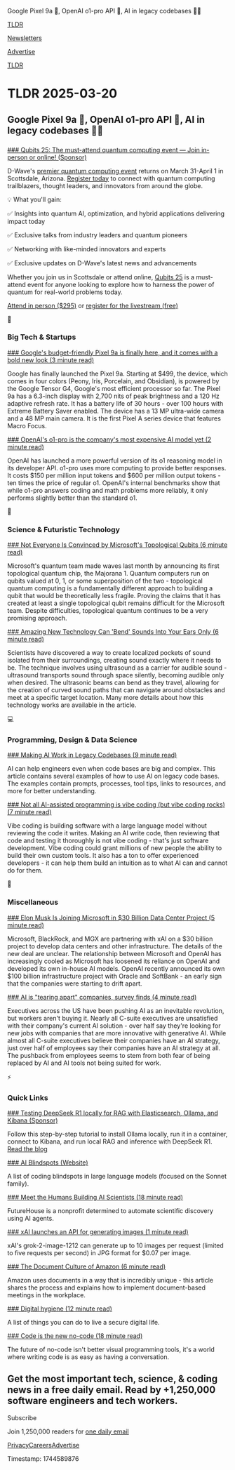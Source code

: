 Google Pixel 9a 📱, OpenAI o1-pro API 🤖, AI in legacy codebases 👨‍💻

[TLDR](/)

[Newsletters](/newsletters)

[Advertise](https://advertise.tldr.tech/)

[TLDR](/)

# TLDR 2025-03-20

## Google Pixel 9a 📱, OpenAI o1-pro API 🤖, AI in legacy codebases 👨‍💻

### 

[### Qubits 25: The must-attend quantum computing event — Join in-person or online! (Sponsor)](https://www.qubits.com/)

D-Wave's [premier quantum computing event](https://www.qubits.com/) returns on March 31-April 1 in Scottsdale, Arizona. [Register today](https://web.cvent.com/event/04ff29da-be9a-43db-91f1-abbbfd3bfcfa/regProcessStep1?RefId=TLDR) to connect with quantum computing trailblazers, thought leaders, and innovators from around the globe.

💡 What you'll gain:

✅ Insights into quantum AI, optimization, and hybrid applications delivering impact today

✅ Exclusive talks from industry leaders and quantum pioneers

✅ Networking with like-minded innovators and experts

✅ Exclusive updates on D-Wave's latest news and advancements

Whether you join us in Scottsdale or attend online, [Qubits 25](https://www.qubits.com/) is a must-attend event for anyone looking to explore how to harness the power of quantum for real-world problems today.

[Attend in person ($295)](https://web.cvent.com/event/04ff29da-be9a-43db-91f1-abbbfd3bfcfa/regProcessStep1?RefId=TLDR) or [register for the livestream (free)](https://web.cvent.com/event/04ff29da-be9a-43db-91f1-abbbfd3bfcfa/summary?RefId=tldr)

📱

### Big Tech & Startups

[### Google's budget-friendly Pixel 9a is finally here, and it comes with a bold new look (3 minute read)](https://www.xda-developers.com/googles-budget-friendly-pixel-9a-release-2025/?utm_source=tldrnewsletter)

Google has finally launched the Pixel 9a. Starting at $499, the device, which comes in four colors (Peony, Iris, Porcelain, and Obsidian), is powered by the Google Tensor G4, Google's most efficient processor so far. The Pixel 9a has a 6.3-inch display with 2,700 nits of peak brightness and a 120 Hz adaptive refresh rate. It has a battery life of 30 hours - over 100 hours with Extreme Battery Saver enabled. The device has a 13 MP ultra-wide camera and a 48 MP main camera. It is the first Pixel A series device that features Macro Focus.

[### OpenAI's o1-pro is the company's most expensive AI model yet (2 minute read)](https://techcrunch.com/2025/03/19/openais-o1-pro-is-its-most-expensive-model-yet/?utm_source=tldrnewsletter)

OpenAI has launched a more powerful version of its o1 reasoning model in its developer API. o1-pro uses more computing to provide better responses. It costs $150 per million input tokens and $600 per million output tokens - ten times the price of regular o1. OpenAI's internal benchmarks show that while o1-pro answers coding and math problems more reliably, it only performs slightly better than the standard o1.

🚀

### Science & Futuristic Technology

[### Not Everyone Is Convinced by Microsoft's Topological Qubits (6 minute read)](https://spectrum.ieee.org/topological-qubit?utm_source=tldrnewsletter)

Microsoft's quantum team made waves last month by announcing its first topological quantum chip, the Majorana 1. Quantum computers run on qubits valued at 0, 1, or some superposition of the two - topological quantum computing is a fundamentally different approach to building a qubit that would be theoretically less fragile. Proving the claims that it has created at least a single topological qubit remains difficult for the Microsoft team. Despite difficulties, topological quantum continues to be a very promising approach.

[### Amazing New Technology Can 'Bend' Sounds Into Your Ears Only (6 minute read)](https://www.sciencealert.com/amazing-new-technology-can-bend-sounds-into-your-ears-only?utm_source=tldrnewsletter)

Scientists have discovered a way to create localized pockets of sound isolated from their surroundings, creating sound exactly where it needs to be. The technique involves using ultrasound as a carrier for audible sound - ultrasound transports sound through space silently, becoming audible only when desired. The ultrasonic beams can bend as they travel, allowing for the creation of curved sound paths that can navigate around obstacles and meet at a specific target location. Many more details about how this technology works are available in the article.

💻

### Programming, Design & Data Science

[### Making AI Work in Legacy Codebases (9 minute read)](https://x.com/austen/status/1902432216829047268?s=12&utm_source=tldrnewsletter)

AI can help engineers even when code bases are big and complex. This article contains several examples of how to use AI on legacy code bases. The examples contain prompts, processes, tool tips, links to resources, and more for better understanding.

[### Not all AI-assisted programming is vibe coding (but vibe coding rocks) (7 minute read)](https://simonwillison.net/2025/Mar/19/vibe-coding/#atom-everything?utm_source=tldrnewsletter)

Vibe coding is building software with a large language model without reviewing the code it writes. Making an AI write code, then reviewing that code and testing it thoroughly is not vibe coding - that's just software development. Vibe coding could grant millions of new people the ability to build their own custom tools. It also has a ton to offer experienced developers - it can help them build an intuition as to what AI can and cannot do for them.

🎁

### Miscellaneous

[### Elon Musk Is Joining Microsoft in $30 Billion Data Center Project (5 minute read)](https://gizmodo.com/elon-musk-is-joining-microsoft-in-30-billion-data-center-project-2000578097?utm_source=tldrnewsletter)

Microsoft, BlackRock, and MGX are partnering with xAI on a $30 billion project to develop data centers and other infrastructure. The details of the new deal are unclear. The relationship between Microsoft and OpenAI has increasingly cooled as Microsoft has loosened its reliance on OpenAI and developed its own in-house AI models. OpenAI recently announced its own $100 billion infrastructure project with Oracle and SoftBank - an early sign that the companies were starting to drift apart.

[### AI is "tearing apart" companies, survey finds (4 minute read)](https://www.axios.com/2025/03/18/enterprise-ai-tension-workers-execs?utm_source=tldrnewsletter)

Executives across the US have been pushing AI as an inevitable revolution, but workers aren't buying it. Nearly all C-suite executives are unsatisfied with their company's current AI solution - over half say they're looking for new jobs with companies that are more innovative with generative AI. While almost all C-suite executives believe their companies have an AI strategy, just over half of employees say their companies have an AI strategy at all. The pushback from employees seems to stem from both fear of being replaced by AI and AI tools not being suited for work.

⚡

### Quick Links

[### Testing DeepSeek R1 locally for RAG with Elasticsearch, Ollama, and Kibana (Sponsor)](https://www.elastic.co/search-labs/blog/deepseek-rag-ollama-playground?utm_source=publisher-direct&amp;utm_medium=tldr&amp;utm_campaign=tech-deepseek-blog-cee-gc)

Follow this step-by-step tutorial to install Ollama locally, run it in a container, connect to Kibana, and run local RAG and inference with DeepSeek R1. [Read the blog](https://www.elastic.co/search-labs/blog/deepseek-rag-ollama-playground?utm_source=publisher-direct&utm_medium=tldr&utm_campaign=tech-deepseek-blog-cee-gc)

[### AI Blindspots (Website)](https://ezyang.github.io/ai-blindspots/?utm_source=tldrnewsletter)

A list of coding blindspots in large language models (focused on the Sonnet family).

[### Meet the Humans Building AI Scientists (18 minute read)](https://press.asimov.com/articles/futurehouse?utm_source=tldrnewsletter)

FutureHouse is a nonprofit determined to automate scientific discovery using AI agents.

[### xAI launches an API for generating images (1 minute read)](https://techcrunch.com/2025/03/19/xai-launches-an-api-for-generating-images/?utm_source=tldrnewsletter)

xAI's grok-2-image-1212 can generate up to 10 images per request (limited to five requests per second) in JPG format for $0.07 per image.

[### The Document Culture of Amazon (6 minute read)](https://justingarrison.com/blog/2021-03-15-the-document-culture-of-amazon/?utm_source=tldrnewsletter)

Amazon uses documents in a way that is incredibly unique - this article shares the process and explains how to implement document-based meetings in the workplace.

[### Digital hygiene (12 minute read)](https://karpathy.bearblog.dev/digital-hygiene/?utm_source=tldrnewsletter)

A list of things you can do to live a secure digital life.

[### Code is the new no-code (18 minute read)](https://lumberjack.so/p/code-is-the-new-no-code?utm_source=tldrnewsletter)

The future of no-code isn't better visual programming tools, it's a world where writing code is as easy as having a conversation.

## Get the most important tech, science, & coding news in a free daily email. Read by +1,250,000 software engineers and tech workers.

Subscribe

Join 1,250,000 readers for [one daily email](/api/latest/tech)

[Privacy](/privacy)[Careers](https://jobs.ashbyhq.com/tldr.tech)[Advertise](/tech/advertise)

Timestamp: 1744589876